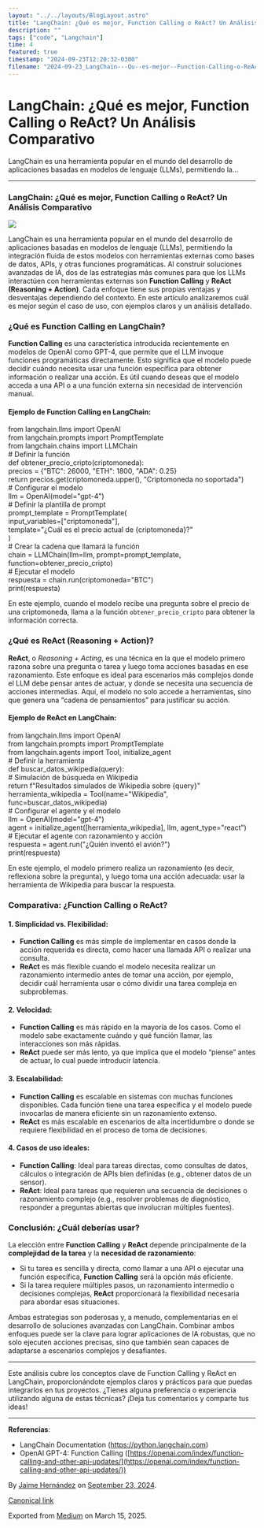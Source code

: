 ```yaml
---
layout: "../../layouts/BlogLayout.astro"
title: "LangChain: ¿Qué es mejor, Function Calling o ReAct? Un Análisis Comparativo"
description: ""
tags: ["code", "Langchain"]
time: 4
featured: true
timestamp: "2024-09-23T12:20:32-0300"
filename: "2024-09-23_LangChain---Qu--es-mejor--Function-Calling-o-ReAct--Un-An-lisis-Comparativo-8bba2d7b4885"
---
```


LangChain: ¿Qué es mejor, Function Calling o ReAct? Un Análisis Comparativo
===========================================================================

LangChain es una herramienta popular en el mundo del desarrollo de aplicaciones basadas en modelos de lenguaje (LLMs), permitiendo la…

* * *

### LangChain: ¿Qué es mejor, Function Calling o ReAct? Un Análisis Comparativo

![](https://cdn-images-1.medium.com/max/800/1*h76cunDRDO_N0s-cPjVt5A.png)

LangChain es una herramienta popular en el mundo del desarrollo de aplicaciones basadas en modelos de lenguaje (LLMs), permitiendo la integración fluida de estos modelos con herramientas externas como bases de datos, APIs, y otras funciones programáticas. Al construir soluciones avanzadas de IA, dos de las estrategias más comunes para que los LLMs interactúen con herramientas externas son **Function Calling** y **ReAct (Reasoning + Action)**. Cada enfoque tiene sus propias ventajas y desventajas dependiendo del contexto. En este artículo analizaremos cuál es mejor según el caso de uso, con ejemplos claros y un análisis detallado.

### ¿Qué es Function Calling en LangChain?

**Function Calling** es una característica introducida recientemente en modelos de OpenAI como GPT-4, que permite que el LLM invoque funciones programáticas directamente. Esto significa que el modelo puede decidir cuándo necesita usar una función específica para obtener información o realizar una acción. Es útil cuando deseas que el modelo acceda a una API o a una función externa sin necesidad de intervención manual.

#### Ejemplo de Function Calling en LangChain:

from langchain.llms import OpenAI  
from langchain.prompts import PromptTemplate  
from langchain.chains import LLMChain  
\# Definir la función  
def obtener\_precio\_cripto(criptomoneda):  
    precios = {"BTC": 26000, "ETH": 1800, "ADA": 0.25}  
    return precios.get(criptomoneda.upper(), "Criptomoneda no soportada")  
\# Configurar el modelo  
llm = OpenAI(model="gpt-4")  
\# Definir la plantilla de prompt  
prompt\_template = PromptTemplate(  
    input\_variables=\["criptomoneda"\],  
    template="¿Cuál es el precio actual de {criptomoneda}?"  
)  
\# Crear la cadena que llamará la función  
chain = LLMChain(llm=llm, prompt=prompt\_template, function=obtener\_precio\_cripto)  
\# Ejecutar el modelo  
respuesta = chain.run(criptomoneda="BTC")  
print(respuesta)

En este ejemplo, cuando el modelo recibe una pregunta sobre el precio de una criptomoneda, llama a la función `obtener_precio_cripto` para obtener la información correcta.

### ¿Qué es ReAct (Reasoning + Action)?

**ReAct**, o _Reasoning + Acting_, es una técnica en la que el modelo primero razona sobre una pregunta o tarea y luego toma acciones basadas en ese razonamiento. Este enfoque es ideal para escenarios más complejos donde el LLM debe pensar antes de actuar, y donde se necesita una secuencia de acciones intermedias. Aquí, el modelo no solo accede a herramientas, sino que genera una “cadena de pensamientos” para justificar su acción.

#### Ejemplo de ReAct en LangChain:

from langchain.llms import OpenAI  
from langchain.prompts import PromptTemplate  
from langchain.agents import Tool, initialize\_agent  
\# Definir la herramienta  
def buscar\_datos\_wikipedia(query):  
    \# Simulación de búsqueda en Wikipedia  
    return f"Resultados simulados de Wikipedia sobre {query}"  
herramienta\_wikipedia = Tool(name="Wikipedia", func=buscar\_datos\_wikipedia)  
\# Configurar el agente y el modelo  
llm = OpenAI(model="gpt-4")  
agent = initialize\_agent(\[herramienta\_wikipedia\], llm, agent\_type="react")  
\# Ejecutar el agente con razonamiento y acción  
respuesta = agent.run("¿Quién inventó el avión?")  
print(respuesta)

En este ejemplo, el modelo primero realiza un razonamiento (es decir, reflexiona sobre la pregunta), y luego toma una acción adecuada: usar la herramienta de Wikipedia para buscar la respuesta.

### Comparativa: ¿Function Calling o ReAct?

#### 1\. Simplicidad vs. Flexibilidad:

*   **Function Calling** es más simple de implementar en casos donde la acción requerida es directa, como hacer una llamada API o realizar una consulta.
*   **ReAct** es más flexible cuando el modelo necesita realizar un razonamiento intermedio antes de tomar una acción, por ejemplo, decidir cuál herramienta usar o cómo dividir una tarea compleja en subproblemas.

#### 2\. Velocidad:

*   **Function Calling** es más rápido en la mayoría de los casos. Como el modelo sabe exactamente cuándo y qué función llamar, las interacciones son más rápidas.
*   **ReAct** puede ser más lento, ya que implica que el modelo “piense” antes de actuar, lo cual puede introducir latencia.

#### 3\. Escalabilidad:

*   **Function Calling** es escalable en sistemas con muchas funciones disponibles. Cada función tiene una tarea específica y el modelo puede invocarlas de manera eficiente sin un razonamiento extenso.
*   **ReAct** es más escalable en escenarios de alta incertidumbre o donde se requiere flexibilidad en el proceso de toma de decisiones.

#### 4\. Casos de uso ideales:

*   **Function Calling**: Ideal para tareas directas, como consultas de datos, cálculos o integración de APIs bien definidas (e.g., obtener datos de un sensor).
*   **ReAct**: Ideal para tareas que requieren una secuencia de decisiones o razonamiento complejo (e.g., resolver problemas de diagnóstico, responder a preguntas abiertas que involucran múltiples fuentes).

### Conclusión: ¿Cuál deberías usar?

La elección entre **Function Calling** y **ReAct** depende principalmente de la **complejidad de la tarea** y la **necesidad de razonamiento**:

*   Si tu tarea es sencilla y directa, como llamar a una API o ejecutar una función específica, **Function Calling** será la opción más eficiente.
*   Si la tarea requiere múltiples pasos, un razonamiento intermedio o decisiones complejas, **ReAct** proporcionará la flexibilidad necesaria para abordar esas situaciones.

Ambas estrategias son poderosas y, a menudo, complementarias en el desarrollo de soluciones avanzadas con LangChain. Combinar ambos enfoques puede ser la clave para lograr aplicaciones de IA robustas, que no solo ejecuten acciones precisas, sino que también sean capaces de adaptarse a escenarios complejos y desafiantes.

* * *

Este análisis cubre los conceptos clave de Function Calling y ReAct en LangChain, proporcionándote ejemplos claros y prácticos para que puedas integrarlos en tus proyectos. ¿Tienes alguna preferencia o experiencia utilizando alguna de estas técnicas? ¡Deja tus comentarios y comparte tus ideas!

* * *

**Referencias**:

*   LangChain Documentation (https://python.langchain.com)
*   OpenAI GPT-4: Function Calling ([https://openai.com/index/function-calling-and-other-api-updates/](https://openai.com/index/function-calling-and-other-api-updates/))

By [Jaime Hernández](https://medium.com/@devjaime) on [September 23, 2024](https://medium.com/p/8bba2d7b4885).

[Canonical link](https://medium.com/@devjaime/langchain-qu%C3%A9-es-mejor-function-calling-o-react-un-an%C3%A1lisis-comparativo-8bba2d7b4885)

Exported from [Medium](https://medium.com) on March 15, 2025.